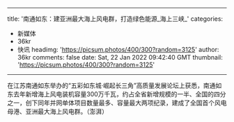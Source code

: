 
---
title: '南通如东：建亚洲最大海上风电群，打造绿色能源_海上三峡_'
categories: 
 - 新媒体
 - 36kr
 - 快讯
headimg: 'https://picsum.photos/400/300?random=3125'
author: 36kr
comments: false
date: Sat, 22 Jan 2022 09:42:40 GMT
thumbnail: 'https://picsum.photos/400/300?random=3125'
---

<div>   
在江苏南通如东举办的“五彩如东城·崛起长三角”高质量发展论坛上获悉，南通如东去年新增海上风电装机容量300万千瓦，约占全省新增规模的一半、全国的四分之一，创下同年并网单体项目数量最多、容量最大两项纪录，建成了全国首个风电母港、亚洲最大海上风电群。（澎湃）  
</div>
            